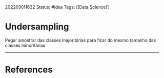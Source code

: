 202209011632
Status: #idea 
Tags: [[Data Science]]

# Undersampling
Pegar amostrar das classes majoritárias para ficar do mesmo tamanho das classes minoritárias

---
# References
